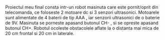 Proiectul meu final consta intr-un robot masinuta care este pornit/oprit din telecomanda, ce foloseste 
2 motoare dc si 3 senzori ultrasonici. Motoarele sunt alimentate de 4 baterii de tip AAA , iar 
senzorii ultrasonici de o baterie de 9V. Masinuta se porneste apasand butonul CH- ,
si se opreste apasand butonul CH+. Robotul ocoleste obstacolele aflate la o distanta mai mica 
de 20 cm frontal si 20 cm in laterale.
